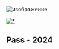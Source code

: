![изображение](https://github.com/matheusmaldaner/WorkshopArchive/assets/68019055/1660a1e6-b1c3-4cda-b52d-9e3798fda8dd)

[![*](https://github.com/matheusmaldaner/WorkshopArchive/assets/68019055/1b2e128f-7811-4bdc-81de-085f57aac6c2)](https://tinyurl.com/3xcd97wm)

## Pass - 2024
